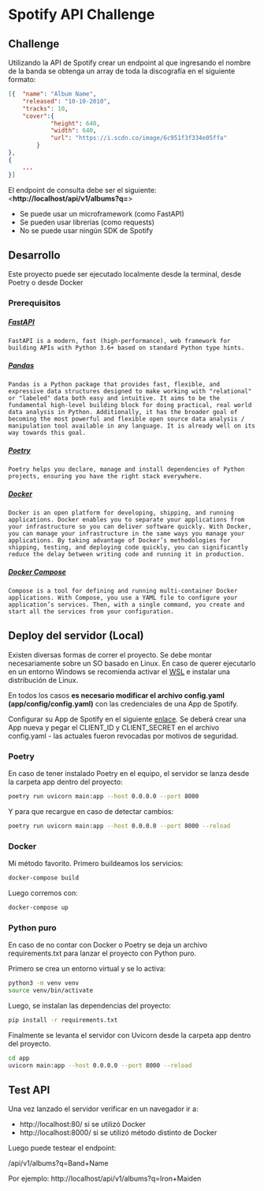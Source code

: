 # Spotify API Challenge

## Challenge
Utilizando la API de Spotify crear un endpoint al que ingresando el nombre de la banda se obtenga un array de toda la discografía en el siguiente formato:

```json
[{	"name": "Album Name",
	"released": "10-10-2010",
	"tracks": 10,
	"cover":{
			"height": 640, 
			"width": 640,
			"url": "https://i.scdn.co/image/6c951f3f334e05ffa"
		}
},
{
	...
}]
```

El endpoint de consulta debe ser el siguiente:
<**http://localhost/api/v1/albums?q=<band-name>**>

- Se puede usar un microframework (como FastAPI)
- Se pueden usar librerías (como requests)
- No se puede usar ningún SDK de Spotify

## Desarrollo
Este proyecto puede ser ejecutado localmente desde la terminal, desde Poetry o desde Docker


### Prerequisitos

##### [FastAPI](https://fastapi.tiangolo.com/)
```
FastAPI is a modern, fast (high-performance), web framework for building APIs with Python 3.6+ based on standard Python type hints.
```
	
##### [Pandas](https://pandas.pydata.org/docs/)
```
Pandas is a Python package that provides fast, flexible, and expressive data structures designed to make working with "relational" or "labeled" data both easy and intuitive. It aims to be the fundamental high-level building block for doing practical, real world data analysis in Python. Additionally, it has the broader goal of becoming the most powerful and flexible open source data analysis / manipulation tool available in any language. It is already well on its way towards this goal.
```
	
##### [Poetry](https://python-poetry.org/)
```
Poetry helps you declare, manage and install dependencies of Python projects, ensuring you have the right stack everywhere.
```
	
##### [Docker](https://docs.docker.com/get-started/overview/)
```
Docker is an open platform for developing, shipping, and running applications. Docker enables you to separate your applications from your infrastructure so you can deliver software quickly. With Docker, you can manage your infrastructure in the same ways you manage your applications. By taking advantage of Docker’s methodologies for shipping, testing, and deploying code quickly, you can significantly reduce the delay between writing code and running it in production.
```
	
##### [Docker Compose](https://docs.docker.com/compose/)
```
Compose is a tool for defining and running multi-container Docker applications. With Compose, you use a YAML file to configure your application’s services. Then, with a single command, you create and start all the services from your configuration.
```

## Deploy del servidor (Local)
Existen diversas formas de correr el proyecto. Se debe montar necesariamente sobre un SO basado en Linux. En caso de querer ejecutarlo en un entorno Windows se recomienda activar el [WSL](https://docs.microsoft.com/en-us/windows/wsl/install) e instalar una distribución de Linux. 
	
En todos los casos **es necesario modificar el archivo config.yaml (app/config/config.yaml)** con las credenciales de una App de Spotify.

Configurar su App de Spotify en el siguiente [enlace](https://developer.spotify.com/dashboard/applications).
Se deberá crear una App nueva y pegar el CLIENT_ID y CLIENT_SECRET en el archivo config.yaml - las actuales fueron revocadas por motivos de seguridad.
	
### Poetry
En caso de tener instalado Poetry en el equipo, el servidor se lanza desde la carpeta app dentro del proyecto:
```bash
poetry run uvicorn main:app --host 0.0.0.0 --port 8000
```
Y para que recargue en caso de detectar cambios:
```bash
poetry run uvicorn main:app --host 0.0.0.0 --port 8000 --reload
```
	
### Docker
Mi método favorito.
Primero buildeamos los servicios:
```bash
docker-compose build
```
Luego corremos con:
```bash
docker-compose up
```
	
### Python puro
En caso de no contar con Docker o Poetry se deja un archivo requirements.txt para lanzar el proyecto con Python puro.
	
Primero se crea un entorno virtual y se lo activa:
```bash
python3 -m venv venv
source venv/bin/activate
```
Luego, se instalan las dependencias del proyecto:
```bash
pip install -r requirements.txt
```
	
Finalmente se levanta el servidor con Uvicorn desde la carpeta app dentro del proyecto.
```bash
cd app
uvicorn main:app --host 0.0.0.0 --port 8000 --reload
```
## Test API
Una vez lanzado el servidor verificar en un navegador ir a:
 - http://localhost:80/ si se utilizó Docker
 - http://localhost:8000/ si se utilizó método distinto de Docker

Luego puede testear el endpoint:
	
/api/v1/albums?q=Band+Name
	
Por ejemplo:
http://localhost/api/v1/albums?q=Iron+Maiden

